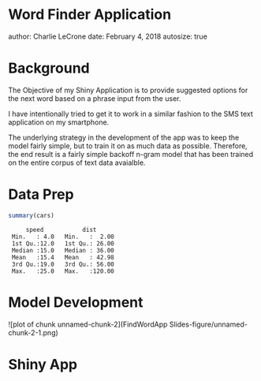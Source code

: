 Word Finder Application
========================================================
author: Charlie LeCrone 
date: February 4, 2018
autosize: true

Background 
========================================================
The Objective of my Shiny Application is to provide suggested options for the next word based on a phrase input from the user.

I have intentionally tried to get it to work in a similar fashion to the SMS text application on my smartphone.

The underlying strategy in the development of the app was to keep the model fairly simple, but to train it on as much data as possible.  Therefore, the end result is a fairly simple backoff n-gram model that has been trained on the entire corpus of text data avaialble.


Data Prep
========================================================


```r
summary(cars)
```

```
     speed           dist       
 Min.   : 4.0   Min.   :  2.00  
 1st Qu.:12.0   1st Qu.: 26.00  
 Median :15.0   Median : 36.00  
 Mean   :15.4   Mean   : 42.98  
 3rd Qu.:19.0   3rd Qu.: 56.00  
 Max.   :25.0   Max.   :120.00  
```

Model Development
========================================================

![plot of chunk unnamed-chunk-2](FindWordApp Slides-figure/unnamed-chunk-2-1.png)

Shiny App
========================================================



